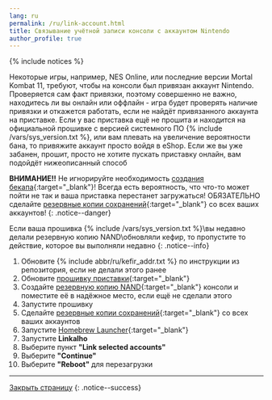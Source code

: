 ```yaml
---
lang: ru
permalink: /ru/link-account.html
title: Связывание учётной записи консоли с аккаунтом Nintendo
author_profile: true
---
```


{% include notices %}

Некоторые игры, например, NES Online, или последние версии Mortal Kombat 11, требуют, чтобы на консоли был привязан аккаунт Nintendo. Проверяется сам факт привязки, поэтому совершенно не важно, находитесь ли вы онлайн или оффлайн - игра будет проверять наличие привязки и откажется работать, если не найдёт привязанного аккаунта на приставке. Если у вас приставка ещё не прошита и находится на официальной прошивке с версией системного ПО {% include /vars/sys_version.txt %}, или вам плевать на увеличение вероятности бана, то привяжите аккаунт просто войдя в eShop. Если же вы уже забанен, прошит, просто не хотите пускать приставку онлайн, вам подойдёт нижеописанный способ 

**ВНИМАНИЕ!!** Не игнорируйте необходимость [создания бекапа](/ru/backup-nand){:target="_blank"}! Всегда есть вероятность, что что-то может пойти не так и ваша приставка перестанет загружаться! ОБЯЗАТЕЛЬНО сделайте [резервные копии сохранений](/ru/backup-saves){:target="_blank"} со всех ваших аккаунтов!
{: .notice--danger}

Если ваша прошивка {% include /vars/sys_version.txt %}\вы недавно делали резервную копию NAND\обновляли кефир, то пропустите то действие, которое вы выполняли недавно
{: .notice--info}

1. Обновите {% include abbr/ru/kefir_addr.txt %} по инструкции из репозитория, если не делали этого ранее
1. Обновите [прошивку приставки](/ru/update-fw){:target="_blank"}
1. Создайте [резервную копию NAND](/ru/backup-nand){:target="_blank"} консоли и поместите её в надёжное место, если ещё не сделали этого
1. Запустите прошивку
1. Сделайте [резервные копии сохранений](/ru/backup-saves){:target="_blank"} со всех ваших аккаунтов
1. Запустите [Homebrew Launcher](/ru/hbl){:target="_blank"}
1. Запустите **Linkalho**
1. Выберите пункт **"Link selected accounts"**
1. Выберите **"Continue"**
1. Выберите **"Reboot"** для перезагрузки

___

[Закрыть страницу](javascript:window.close();)
{: .notice--success}
